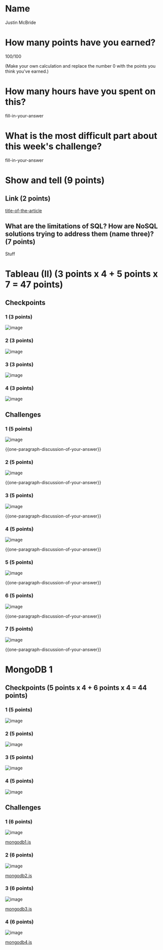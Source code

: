 # Name

Justin McBride

# How many points have you earned?

100/100

(Make your own calculation and replace the number 0 with the points you think you've earned.)

# How many hours have you spent on this?

fill-in-your-answer

# What is the most difficult part about this week's challenge?

fill-in-your-answer

# Show and tell (9 points)

## Link (2 points)

[title-of-the-article](http://link-to-an-article-comparing-nosql-and-sql)

## What are the limitations of SQL? How are NoSQL solutions trying to address them (name three)? (7 points)

Stuff

# Tableau (II) (3 points x 4 + 5 points x 7 = 47 points)

## Checkpoints

### 1 (3 points)

![image](images\tabCP1.png?raw=true)

### 2 (3 points)

![image](images\tabCP2.png?raw=true)

### 3 (3 points)

![image](images\tabCP3.png?raw=true)

### 4 (3 points)

![image](images\tabCP4.png?raw=true)

## Challenges

### 1 (5 points)

![image](images\tabCH1.png?raw=true)

{{one-paragraph-discussion-of-your-answer}}

### 2 (5 points)

![image](images\tabCH2.png?raw=true)

{{one-paragraph-discussion-of-your-answer}}

### 3 (5 points)

![image](images\tabCH3.png?raw=true)

{{one-paragraph-discussion-of-your-answer}}

### 4 (5 points)

![image](images\tabCH4.png?raw=true)

{{one-paragraph-discussion-of-your-answer}}

### 5 (5 points)

![image](images\tabCH5.png?raw=true)

{{one-paragraph-discussion-of-your-answer}}

### 6 (5 points)

![image](images\tabCH6.png?raw=true)

{{one-paragraph-discussion-of-your-answer}}

### 7 (5 points)

![image](images\tabCH7.png?raw=true)

{{one-paragraph-discussion-of-your-answer}}


# MongoDB 1

## Checkpoints (5 points x 4 + 6 points x 4 = 44  points)

### 1 (5 points)

![image](images/mongoCP1.png?raw=true)

### 2 (5 points)

![image](images/mongoCP2.png?raw=true)

### 3 (5 points)

![image](images/mongoCP3.png?raw=true)

### 4 (5 points)

![image](images/mongoCP4.png?raw=true)

## Challenges


### 1 (6 points)

![image](images/mongoCH1.png?raw=true)

[mongodb1.js](mongodb1.js)

### 2 (6 points)

![image](images/mongoCH2.png?raw=true)

[mongodb2.js](mongodb2.js)

### 3 (6 points)

![image](images/mongoCH3.png?raw=true)

[mongodb3.js](mongodb3.js)

### 4 (6 points)

![image](images/mongoCH4.png?raw=true)

[mongodb4.js](mongodb4.js)
